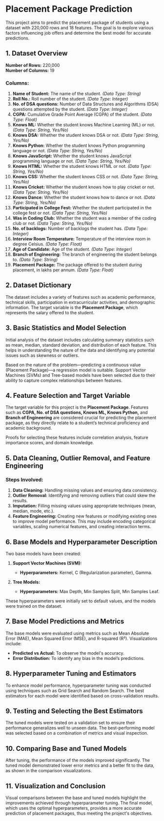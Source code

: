 
# Placement Package Prediction

This project aims to predict the placement package of students using a dataset with 220,000 rows and 18 features. The goal is to explore various factors influencing job offers and determine the best model for accurate predictions.

## 1. Dataset Overview

**Number of Rows:** 220,000  
**Number of Columns:** 19

### Columns:

1. **Name of Student:** The name of the student. *(Data Type: String)*
2. **Roll No.:** Roll number of the student. *(Data Type: Integer)*
3. **No. of DSA questions:** Number of Data Structures and Algorithms (DSA) questions attempted by the student. *(Data Type: Integer)*
4. **CGPA:** Cumulative Grade Point Average (CGPA) of the student. *(Data Type: Float)*
5. **Knows ML:** Whether the student knows Machine Learning (ML) or not. *(Data Type: String, Yes/No)*
6. **Knows DSA:** Whether the student knows DSA or not. *(Data Type: String, Yes/No)*
7. **Knows Python:** Whether the student knows Python programming language or not. *(Data Type: String, Yes/No)*
8. **Knows JavaScript:** Whether the student knows JavaScript programming language or not. *(Data Type: String, Yes/No)*
9. **Knows HTML:** Whether the student knows HTML or not. *(Data Type: String, Yes/No)*
10. **Knows CSS:** Whether the student knows CSS or not. *(Data Type: String, Yes/No)*
11. **Knows Cricket:** Whether the student knows how to play cricket or not. *(Data Type: String, Yes/No)*
12. **Knows Dance:** Whether the student knows how to dance or not. *(Data Type: String, Yes/No)*
13. **Participated in College Fest:** Whether the student participated in the college fest or not. *(Data Type: String, Yes/No)*
14. **Was in Coding Club:** Whether the student was a member of the coding club or not. *(Data Type: String, Yes/No)*
15. **No. of backlogs:** Number of backlogs the student has. *(Data Type: Integer)*
16. **Interview Room Temperature:** Temperature of the interview room in degree Celsius. *(Data Type: Float)*
17. **Age of Candidate:** Age of the student. *(Data Type: Integer)*
18. **Branch of Engineering:** The branch of engineering the student belongs to. *(Data Type: String)*
19. **Placement Package:** The package offered to the student during placement, in lakhs per annum. *(Data Type: Float)*

## 2. Dataset Dictionary

The dataset includes a variety of features such as academic performance, technical skills, participation in extracurricular activities, and demographic information. The target variable is the **Placement Package**, which represents the salary offered to the student.

## 3. Basic Statistics and Model Selection

Initial analysis of the dataset includes calculating summary statistics such as mean, median, standard deviation, and distribution of each feature. This helps in understanding the nature of the data and identifying any potential issues such as skewness or outliers.

Based on the nature of the problem—predicting a continuous value (Placement Package)—a regression model is suitable. Support Vector Machines (SVMs) and Tree-based models have been selected due to their ability to capture complex relationships between features.

## 4. Feature Selection and Target Variable

The target variable for this project is the **Placement Package**. Features such as **CGPA, No. of DSA questions, Knows ML, Knows Python,** and **Branch of Engineering** are considered crucial for predicting the placement package, as they directly relate to a student’s technical proficiency and academic background.

Proofs for selecting these features include correlation analysis, feature importance scores, and domain knowledge.

## 5. Data Cleaning, Outlier Removal, and Feature Engineering

### Steps Involved:

1. **Data Cleaning:** Handling missing values and ensuring data consistency.
2. **Outlier Removal:** Identifying and removing outliers that could skew the results.
3. **Imputation:** Filling missing values using appropriate techniques (mean, median, mode, etc.).
4. **Feature Engineering:** Creating new features or modifying existing ones to improve model performance. This may include encoding categorical variables, scaling numerical features, and creating interaction terms.

## 6. Base Models and Hyperparameter Description

Two base models have been created:

1. **Support Vector Machines (SVM):** 
   - **Hyperparameters:** Kernel, C (Regularization parameter), Gamma.
   
2. **Tree Models:**
   - **Hyperparameters:** Max Depth, Min Samples Split, Min Samples Leaf.

These hyperparameters were initially set to default values, and the models were trained on the dataset.

## 7. Base Model Predictions and Metrics

The base models were evaluated using metrics such as Mean Absolute Error (MAE), Mean Squared Error (MSE), and R-squared (R²). Visualizations include:

- **Predicted vs Actual:** To observe the model's accuracy.
- **Error Distribution:** To identify any bias in the model’s predictions.

## 8. Hyperparameter Tuning and Estimators

To enhance model performance, hyperparameter tuning was conducted using techniques such as Grid Search and Random Search. The best estimators for each model were identified based on cross-validation results.

## 9. Testing and Selecting the Best Estimators

The tuned models were tested on a validation set to ensure their performance generalizes well to unseen data. The best-performing model was selected based on a combination of metrics and visual inspection.

## 10. Comparing Base and Tuned Models

After tuning, the performance of the models improved significantly. The tuned model demonstrated lower error metrics and a better fit to the data, as shown in the comparison visualizations.

## 11. Visualization and Conclusion

Visual comparisons between the base and tuned models highlight the improvements achieved through hyperparameter tuning. The final model, which uses the optimal hyperparameters, provides a more accurate prediction of placement packages, thus meeting the project's objectives.
